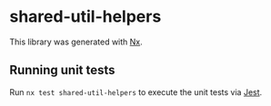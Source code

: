 # shared-util-helpers

This library was generated with [Nx](https://nx.dev).

## Running unit tests

Run `nx test shared-util-helpers` to execute the unit tests via [Jest](https://jestjs.io).
